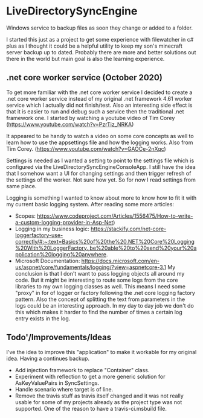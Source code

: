 # LiveDirectorySyncEngine
Windows service to backup files as soon they change or added to a folder.

I started this just as a project to get some experience with filewatcher in c# plus as I thought it could be a helpful utility to keep my son's minecraft server backup up to dated. 
Probably there are more and better solutions out there in the world but main goal is also the learning experience.

## .net core worker service (October 2020)
To get more familiar with the .net core worker service I decided to create a .net core worker service instead of my original .net framework 4.61 worker service which I actually did not finish/test.
Also an interesting side effect is that it is easier to run and debug such a service then the traditional .net framework one.
I started by watching a youtube video of Tim Corey (https://www.youtube.com/watch?v=PzrTiz_NRKA)

It appeared to be handy to watch a video on some core concepts as well to learn how to use the appsettings file and how the logging works. Also from Tim Corey. (https://www.youtube.com/watch?v=GAOCe-2nXqc)

Settings is needed as I wanted a setting to point to the settings file which is configured via the LiveDirectorySyncEngineConsoleApp. 
I still have the idea that I somehow want a UI for changing settings and then trigger refresh of the settings of the worker. Not sure how yet. 
So for now I read settings from same place.

Logging is something I wanted to know about more to know how to fit it with my current basic logging system.
After reading some more articles:
- Scopes: https://www.codeproject.com/Articles/1556475/How-to-write-a-custom-logging-provider-in-Asp-Net)
- Logging in my business logic: https://stackify.com/net-core-loggerfactory-use-correctly/#:~:text=Basics%20of%20the%20.NET%20Core%20Logging%20With%20LoggerFactory.,be%20able%20to%20send%20your%20application%20logging%20anywhere. 
- Microsoft Documentation: https://docs.microsoft.com/en-us/aspnet/core/fundamentals/logging/?view=aspnetcore-3.1 
My conclusion is that I don't want to pass logging objects all around my code. But it might be interesting to route some logs from the core libraries to my own logging classes as well.
This means I need some "proxy" in for of logger or factory following the .net core logging factory pattern.
Also the concept of splitting the text from parameters in the logs could be an interesting approach. In my day to day job we don't do this which makes it harder to find the number of times a certain log entry exists in the log.

## Todo'/Improvements/Ideas
I've the idea to improve this "application" to make it workable for my original idea. Having a continues backup. 
- Add injection framework to replace "Container" class.
- Experiment with reflection to get a more generic solution for AsKeyValuePairs in SyncSettings.
- Handle scenario where target is of line. 
- Remove the travis stuff as travis itself changed and it was not really usable for some of my projects already as the project type was not supported. One of the reason to have a travis-ci.msbuild file.